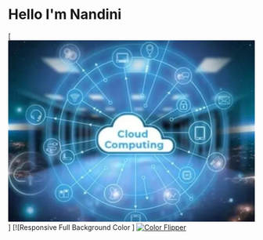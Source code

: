 # Hello I'm Nandini

[![Responsive Full Background Image ](https://raw.githubusercontent.com/nandiniptl/images/refs/heads/main/img.webp)]
[![Responsive Full Background Color ]
<a href=#table-of-contents>![Color Flipper](https://res.cloudinary.com/dn1e07eul/image/upload/v1659385852/Readme%20Headers/inter-002-color-flipper_chbcfi.png)</a>




